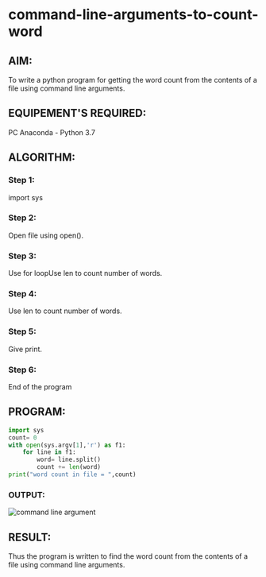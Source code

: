 # command-line-arguments-to-count-word
## AIM:
To write a python program for getting the word count from the contents of a file using command line arguments.
## EQUIPEMENT'S REQUIRED: 
PC
Anaconda - Python 3.7
## ALGORITHM: 
### Step 1:
import sys
### Step 2: 
 Open file using open().
### Step 3: 
Use for loopUse len to count number of words.
### Step 4:  
Use len to count number of words.
### Step 5: 
Give print.
### Step 6: 
End of the program
## PROGRAM:
```python
import sys
count= 0
with open(sys.argv[1],'r') as f1:
    for line in f1:
        word= line.split()
        count += len(word)
print("word count in file = ",count)
```

### OUTPUT:
![command line argument](https://user-images.githubusercontent.com/121418418/215334240-a1d05b72-1d22-4630-b9c6-fdc5f8455fa4.png)



## RESULT:
Thus the program is written to find the word count from the contents of a file using command line arguments.
